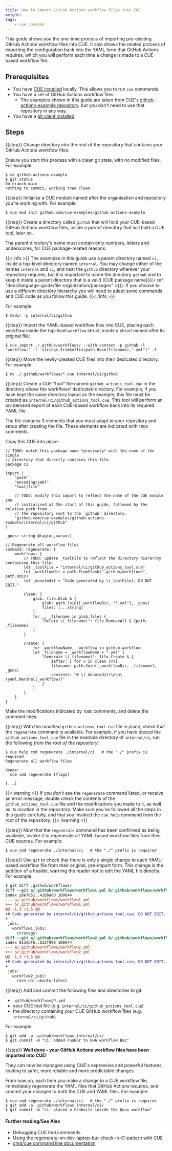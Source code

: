 ```yaml
---
title: How to import GitHub Actions workflow files into CUE
weight:
tags:
    - cue command
---
```


This guide shows you the one-time process of importing pre-existing GitHub
Actions workflow files into CUE. It also shows the related process of exporting
the configuration back into the YAML form that GitHub Actions requires, which
you will perform each time a change is made to a CUE-based workflow file.

## Prerequisites

- You have [CUE installed](https://cuelang.org/docs/install/) locally. This
  allows you to run `cue` commands.
- You have a set of GitHub Actions workflow files.
  - The examples shown in this guide are taken from CUE's
    [github-actions-example repository](https://github.com/cue-examples/github-actions-example/tree/main/.github/workflows),
    but you don't need to use that repository in any way.
- You have a [git client installed](https://git-scm.com/downloads).

## Steps

{{step}}
Change directory into the root of the repository that contains your GitHub
Actions workflow files.

Ensure you start this process with a clean git state, with no modified files.
For example:

```console
$ cd github-actions-example
$ git status
On branch main
nothing to commit, working tree clean
```

{{step}}
Initialise a CUE module named after the organisation and repository you're
working with. For example:

```console
$ cue mod init github.com/cue-examples/github-actions-example
```

{{step}}
Create a directory called `github` that will hold your CUE-based GitHub Actions
workflow files, inside a *parent* directory that will hold a CUE tool, later
on.

The parent directory's name must contain only numbers, letters and underscores,
for CUE package-related reasons.

{{< info >}}
The examples in this guide use a parent directory named `ci`, inside a
top-level directory named `internal`. You may change either of the names
`internal` and `ci`, and nest the `github` directory wherever your repository
requires, but it is important to name the directory `github` and to keep it
inside a parent directory that is a valid
[CUE package name]({{< ref "docs/language-guide/file-organization/packages" >}}).
If you choose to use a different directory hierarchy you will need to adapt
some commands and CUE code as you follow this guide.
{{< /info >}}

For example:

```console
$ mkdir -p internal/ci/github
```

{{step}}
Import the YAML-based workflow files into CUE, placing each workflow inside the
top-level `workflow` struct, inside a struct named after its original file:

```console
$ cue import ./.github/workflows/ --with-context -p github -l 'workflow:' -l 'strings.TrimSuffix(path.Base(filename),".yml")' -f
```

{{step}}
Move the newly-created CUE files into their dedicated directory. For example:

```console
$ mv ./.github/workflows/*.cue internal/ci/github
```

{{step}}
Create a CUE "tool" file named `github_actions_tool.cue` in the directory
*above* the workflows' dedicated directory. For example, if you have kept the
same directory layout as the example, this file must be created as
`internal/ci/github_actions_tool.cue`. This tool will perform an on-demand
export of each CUE-based workflow back into its required YAML file.

The file contains 3 elements that you must adapt to your repository and setup
after creating the file. These elements are indicated with `TODO` comments.

Copy this CUE into place:

```text {title="internal/ci/github_actions_tool.cue"}
// TODO: match this package name *precisely* with the name of the single
// directory that directly contains this file.
package ci

import (
	"path"
	"encoding/yaml"
	"tool/file"

	// TODO: modify this import to reflect the name of the CUE module you
	// initialised at the start of this guide, followed by the relative path from
	// the repository root to the `github` directory.
	"github.com/cue-examples/github-actions-example/internal/ci/github"
)

_goos: string @tag(os,var=os)

// Regenerate all workflow files
command: regenerate: {
	workflows: {
		// TODO: update _toolFile to reflect the directory hierarchy containing this file.
		let _toolFile = "internal/ci/github_actions_tool.cue"
		let _workflowDir = path.FromSlash(".github/workflows", path.Unix)
		let _donotedit = "Code generated by \(_toolFile); DO NOT EDIT."

		clean: {
			glob: file.Glob & {
				glob: path.Join([_workflowDir, "*.yml"], _goos)
				files: [...string]
			}
			for _, _filename in glob.files {
				"Delete \(_filename)": file.RemoveAll & {path: _filename}
			}
		}

		create: {
			for _workflowName, _workflow in github.workflow
			let _filename = _workflowName + ".yml" {
				"Generate \(_filename)": file.Create & {
					$after: [ for v in clean {v}]
					filename: path.Join([_workflowDir, _filename], _goos)
					contents: "# \(_donotedit)\n\n\(yaml.Marshal(_workflow))"
				}
			}
		}
	}
}
```

Make the modifications indicated by `TODO` comments, and delete the comment
lines.

{{step}}
With the modified `github_actions_tool.cue` file in place, check that the
`regenerate` command is available. For example, if you have placed the
`github_actions_tool.cue` file in the example directory of `internal/ci`, run
the following *from the root of the repository*:

```console
$ cue help cmd regenerate ./internal/ci   # the "./" prefix is required
Regenerate all workflow files

Usage:
  cue cmd regenerate [flags]

[...]
```

{{< warning >}}
If you *don't* see the `regenerate` command listed, or receive an error
message, double check the contents of the `github_actions_tool.cue` file and
the modifications you made to it, as well as its location in the repository.
Make sure you've followed all the steps in this guide carefully, and that you
invoked the `cue help` command from the root of the repository.
{{< /warning >}}

{{step}}
Now that the `regenerate` command has been confirmed as being available, invoke
it to regenerate all YAML-based workflow files from their CUE sources. For
example:

```console
$ cue cmd regenerate ./internal/ci   # the "./" prefix is required
```

{{step}}
Use `git` to check that there is only a single change to each YAML-based
workflow file from their original, pre-import form. This change is the addition
of a header, warning the reader not to edit the YAML file directly. For
example:

```diff
$ git diff .github/workflows/
diff --git a/.github/workflows/workflow1.yml b/.github/workflows/workflow1.yml
index 28e7051..416bad0 100644
--- a/.github/workflows/workflow1.yml
+++ b/.github/workflows/workflow1.yml
@@ -1,3 +1,5 @@
+# Code generated by internal/ci/github_actions_tool.cue; DO NOT EDIT.
+
 jobs:
   workflow1_job1:
     strategy:
diff --git a/.github/workflows/workflow2.yml b/.github/workflows/workflow2.yml
index 813ebf6..622f998 100644
--- a/.github/workflows/workflow2.yml
+++ b/.github/workflows/workflow2.yml
@@ -1,3 +1,5 @@
+# Code generated by internal/ci/github_actions_tool.cue; DO NOT EDIT.
+
 jobs:
   workflow2_job1:
     runs-on: ubuntu-latest
```

{{step}}
Add and commit the following files and directories to git:

- `.github/workflows/*.yml`
- your CUE tool file (e.g. `internal/ci/github_actions_tool.cue`)
- the directory containing your CUE GitHub workflow files (e.g.
  `internal/ci/github`)

For example:

```console
$ git add -p .github/workflows internal/ci/
$ git commit -m "ci: added FooBar to GHA workflow Baz"
```

{{step}}
**Well done - your GitHub Actions workflow files have been imported into CUE!**

They can now be managed using CUE's expressive and powerful features, leading
to safer, more reliable and more predictable changes.

From now on, each time you make a change to a CUE workflow file, immediately
regenerate the YAML files that GitHub Actions requires, and commit your changes
to both the CUE and YAML files. For example:

```console
$ cue cmd regenerate ./internal/ci   # the "./" prefix is required
$ git add -p .github/workflows internal/ci/
$ git commit -m "ci: placed a Frobnitz inside the Quux workflow"
```

#### Further reading/See Also

- Debugging CUE tool commands
- Using the regenerate-on-dev-laptop-but-check-in-CI pattern with CUE
- [cmd/cue command line documentation](https://cue.googlesource.com/cue/+/refs/tags/v0.2.0/doc/cmd/cue.md)
